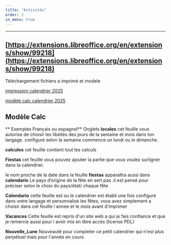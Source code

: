 ```yaml
---
title: "Activités"
order: 2
in_menu: true
---
```

---   
[https://extensions.libreoffice.org/en/extensions/show/99218](https://extensions.libreoffice.org/en/extensions/show/99218)
---
Téléchargement fichiers a imprimé et modele   

[impression calendrier 2025](https://github.com/verite72/mon-calendrier-Loo/blob/1e72de7110a3de83ac690d6c35810bda578affc9/extraction.pdf)

[modèle calc calendrier 2025](https://github.com/verite72/mon-calendrier-Loo/blob/1e72de7110a3de83ac690d6c35810bda578affc9/calendrier.otx)

Modèle Calc  
---
** Exemples Français ou espagnol**
Onglets
**locales**
cet feuille vous autorise de choisir les libellés des jours de la semaine et mois dans ton langage.
configure selon la semaine commence un lundi ou le dimanche.

**calculos**
cet feuille contient tout les calculs

**Fiestas**
cet feuille vous pouvez ajouter la partie que vous voulez surligner  dans la calendrier.

le nom proche de la date dans la feuille **fiestas** apparaîtra aussi  dans **calendario**
Le pays d’origine de la fête en sert pas .il est pensé pour préciser selon le choix du pays/état/ chaque fête 

**Calendario**
cette feuille est ou le calendrier est établi
une fois configuré dans votre langage et personnalisé  les fêtes, vous avez simplement a choisir dans cet feuille l année et le mois avant d'imprimer

**Vacances**
Cette feuille est repris d'un site web a qui je fais confiance et que je remercie aussi pour l avoir mis en libre accès (license PDL)

**Nouvelle_Lune**
Nouveauté pour completer ce petit calendrier qui n'est plus perpétuel mais pour l'année en cours 